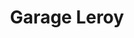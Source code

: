 ---
title: "Garage Leroy"
url: /saint-martin-de-fontenay/garage-leroy-rue-du-clos-saint-joseph/
shop: réparation de voitures
---